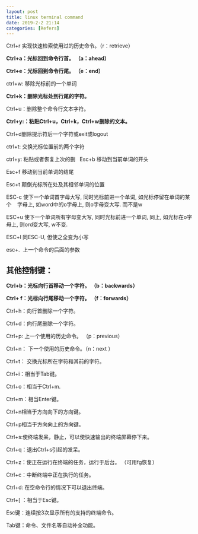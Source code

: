 ```yaml
---
layout: post
title: linux terminal command
date: 2019-2-2 21:14
categories: [Refers]
---
```


Ctrl+r 实现快速检索使用过的历史命令。（r：retrieve）

**Ctrl+a：光标回到命令行首。 （a：ahead）**

**Ctrl+e：光标回到命令行尾。 （e：end）**

ctrl+w: 移除光标前的一个单词

**Ctrl+k：删除光标处到行尾的字符。**

Ctrl+u：删除整个命令行文本字符。

**Ctrl+y:：粘贴Ctrl+u，Ctrl+k，Ctrl+w删除的文本。**

Ctrl+d删除提示符后一个字符或exit或logout

ctrl+t: 交换光标位置前的两个字符

ctrl+y: 粘贴或者恢复上次的删
 
Esc+b 移动到当前单词的开头

Esc+f 移动到当前单词的结尾

Esc+t 颠倒光标所在处及其相邻单词的位置

ESC-c 使下一个单词首字母大写, 同时光标前进一个单词, 如光标停留在单词的某个    字母上, 如word中的o字母上, 则o字母变大写. 而不是w

ESC+u 使下一个单词所有字母变大写, 同时光标前进一个单词, 同上, 如光标在o字母上, 则ord变大写, w不变.

ESC+l 同ESC-U, 但使之全变为小写

esc+.  上一个命令的后面的参数
 
 
 

## 其他控制键：

**Ctrl+b：光标向行首移动一个字符。 （b：backwards）**

**Ctrl+ f：光标向行尾移动一个字符。 （f：forwards）**

Ctrl+h：向行首删除一个字符。

Ctrl+d：向行尾删除一个字符。

Ctrl+p: 上一个使用的历史命令。 （p：previous）

Ctrl+n： 下一个使用的历史命令。（n：next ）

Ctrl+t： 交换光标所在字符和其前的字符。

Ctrl+i：相当于Tab键。

Ctrl+o：相当于Ctrl+m.

Ctrl+m：相当Enter键。

Ctrl+n相当于方向向下的方向键。

Ctrl+p相当于方向向上的方向键。

Ctrl+s:使终端发呆，静止，可以使快速输出的终端屏幕停下来。

Ctrl+q：退出Ctrl+s引起的发呆。

Ctrl+z：使正在运行在终端的任务，运行于后台。 （可用fg恢复）

Ctrl+c：中断终端中正在执行的任务。

Ctrl+d: 在空命令行的情况下可以退出终端。

Ctrl+[ ：相当于Esc键。

Esc键：连续按3次显示所有的支持的终端命令。

Tab键：命令、文件名等自动补全功能。